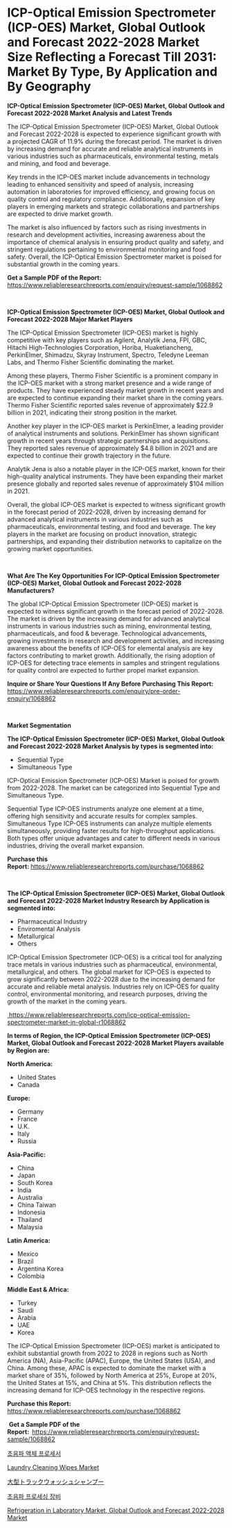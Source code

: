 <p><h1>ICP-Optical Emission Spectrometer (ICP-OES) Market, Global Outlook and Forecast 2022-2028 Market Size Reflecting a Forecast Till 2031: Market By Type, By Application and By Geography</h1></p><p><strong>ICP-Optical Emission Spectrometer (ICP-OES) Market, Global Outlook and Forecast 2022-2028 Market Analysis and Latest Trends</strong></p>
<p><p>The ICP-Optical Emission Spectrometer (ICP-OES) Market, Global Outlook and Forecast 2022-2028 is expected to experience significant growth with a projected CAGR of 11.9% during the forecast period. The market is driven by increasing demand for accurate and reliable analytical instruments in various industries such as pharmaceuticals, environmental testing, metals and mining, and food and beverage. </p><p>Key trends in the ICP-OES market include advancements in technology leading to enhanced sensitivity and speed of analysis, increasing automation in laboratories for improved efficiency, and growing focus on quality control and regulatory compliance. Additionally, expansion of key players in emerging markets and strategic collaborations and partnerships are expected to drive market growth.</p><p>The market is also influenced by factors such as rising investments in research and development activities, increasing awareness about the importance of chemical analysis in ensuring product quality and safety, and stringent regulations pertaining to environmental monitoring and food safety. Overall, the ICP-Optical Emission Spectrometer market is poised for substantial growth in the coming years.</p></p>
<p><strong>Get a Sample PDF of the Report:&nbsp;</strong> <a href="https://www.reliableresearchreports.com/enquiry/request-sample/1068862">https://www.reliableresearchreports.com/enquiry/request-sample/1068862</a></p>
<p>&nbsp;</p>
<p><strong>ICP-Optical Emission Spectrometer (ICP-OES) Market, Global Outlook and Forecast 2022-2028 Major Market Players</strong></p>
<p><p>The ICP-Optical Emission Spectrometer (ICP-OES) market is highly competitive with key players such as Agilent, Analytik Jena, FPI, GBC, Hitachi High-Technologies Corporation, Horiba, Huaketiancheng, PerkinElmer, Shimadzu, Skyray Instrument, Spectro, Teledyne Leeman Labs, and Thermo Fisher Scientific dominating the market.</p><p>Among these players, Thermo Fisher Scientific is a prominent company in the ICP-OES market with a strong market presence and a wide range of products. They have experienced steady market growth in recent years and are expected to continue expanding their market share in the coming years. Thermo Fisher Scientific reported sales revenue of approximately $22.9 billion in 2021, indicating their strong position in the market.</p><p>Another key player in the ICP-OES market is PerkinElmer, a leading provider of analytical instruments and solutions. PerkinElmer has shown significant growth in recent years through strategic partnerships and acquisitions. They reported sales revenue of approximately $4.8 billion in 2021 and are expected to continue their growth trajectory in the future.</p><p>Analytik Jena is also a notable player in the ICP-OES market, known for their high-quality analytical instruments. They have been expanding their market presence globally and reported sales revenue of approximately $104 million in 2021.</p><p>Overall, the global ICP-OES market is expected to witness significant growth in the forecast period of 2022-2028, driven by increasing demand for advanced analytical instruments in various industries such as pharmaceuticals, environmental testing, and food and beverage. The key players in the market are focusing on product innovation, strategic partnerships, and expanding their distribution networks to capitalize on the growing market opportunities.</p></p>
<p>&nbsp;</p>
<p><strong>What Are The Key Opportunities For ICP-Optical Emission Spectrometer (ICP-OES) Market, Global Outlook and Forecast 2022-2028 Manufacturers?</strong></p>
<p><p>The global ICP-Optical Emission Spectrometer (ICP-OES) market is expected to witness significant growth in the forecast period of 2022-2028. The market is driven by the increasing demand for advanced analytical instruments in various industries such as mining, environmental testing, pharmaceuticals, and food & beverage. Technological advancements, growing investments in research and development activities, and increasing awareness about the benefits of ICP-OES for elemental analysis are key factors contributing to market growth. Additionally, the rising adoption of ICP-OES for detecting trace elements in samples and stringent regulations for quality control are expected to further propel market expansion.</p></p>
<p><strong>Inquire or Share Your Questions If Any Before Purchasing This Report:</strong> <a href="https://www.reliableresearchreports.com/enquiry/pre-order-enquiry/1068862">https://www.reliableresearchreports.com/enquiry/pre-order-enquiry/1068862</a></p>
<p>&nbsp;</p>
<p><strong>Market Segmentation</strong></p>
<p><strong>The ICP-Optical Emission Spectrometer (ICP-OES) Market, Global Outlook and Forecast 2022-2028 Market Analysis by types is segmented into:</strong></p>
<p><ul><li>Sequential Type</li><li>Simultaneous Type</li></ul></p>
<p><p>ICP-Optical Emission Spectrometer (ICP-OES) Market is poised for growth from 2022-2028. The market can be categorized into Sequential Type and Simultaneous Type. </p><p>Sequential Type ICP-OES instruments analyze one element at a time, offering high sensitivity and accurate results for complex samples. Simultaneous Type ICP-OES instruments can analyze multiple elements simultaneously, providing faster results for high-throughput applications. Both types offer unique advantages and cater to different needs in various industries, driving the overall market expansion.</p></p>
<p><strong>Purchase this Report:&nbsp;</strong><a href="https://www.reliableresearchreports.com/purchase/1068862">https://www.reliableresearchreports.com/purchase/1068862</a></p>
<p>&nbsp;</p>
<p><strong>The ICP-Optical Emission Spectrometer (ICP-OES) Market, Global Outlook and Forecast 2022-2028 Market Industry Research by Application is segmented into:</strong></p>
<p><ul><li>Pharmaceutical Industry</li><li>Enviromental Analysis</li><li>Metallurgical</li><li>Others</li></ul></p>
<p><p>ICP-Optical Emission Spectrometer (ICP-OES) is a critical tool for analyzing trace metals in various industries such as pharmaceutical, environmental, metallurgical, and others. The global market for ICP-OES is expected to grow significantly between 2022-2028 due to the increasing demand for accurate and reliable metal analysis. Industries rely on ICP-OES for quality control, environmental monitoring, and research purposes, driving the growth of the market in the coming years.</p></p>
<p><a href="https://www.reliableresearchreports.com/icp-optical-emission-spectrometer-market-in-global-r1068862">&nbsp;https://www.reliableresearchreports.com/icp-optical-emission-spectrometer-market-in-global-r1068862</a></p>
<p><strong>In terms of Region, the ICP-Optical Emission Spectrometer (ICP-OES) Market, Global Outlook and Forecast 2022-2028 Market Players available by Region are:</strong></p>
<p>
    <p> <strong> North America: </strong>
        <ul>
            <li>United States</li>
            <li>Canada</li>
        </ul>
        </p> 
    <p> <strong> Europe: </strong>
        <ul>
            <li>Germany</li>
            <li>France</li>
            <li>U.K.</li>
            <li>Italy</li>
            <li>Russia</li>
        </ul>
        </p> 
    <p> <strong> Asia-Pacific: </strong>
        <ul>
            <li>China</li>
            <li>Japan</li>
            <li>South Korea</li>
            <li>India</li>
            <li>Australia</li>
            <li>China Taiwan</li>
            <li>Indonesia</li>
            <li>Thailand</li>
            <li>Malaysia</li>
        </ul>
        </p> 
    <p> <strong> Latin America: </strong>
        <ul>
            <li>Mexico</li>
            <li>Brazil</li>
            <li>Argentina Korea</li>
            <li>Colombia</li>
        </ul>
        </p> 
    <p> <strong> Middle East & Africa: </strong>
        <ul>
            <li>Turkey</li>
            <li>Saudi</li>
            <li>Arabia</li>
            <li>UAE</li>
            <li>Korea</li>
        </ul>
    </p>
    </p>
<p><p>The ICP-Optical Emission Spectrometer (ICP-OES) market is anticipated to exhibit substantial growth from 2022 to 2028 in regions such as North America (NA), Asia-Pacific (APAC), Europe, the United States (USA), and China. Among these, APAC is expected to dominate the market with a market share of 35%, followed by North America at 25%, Europe at 20%, the United States at 15%, and China at 5%. This distribution reflects the increasing demand for ICP-OES technology in the respective regions.</p></p>
<p><strong>Purchase this Report: </strong><a href="https://www.reliableresearchreports.com/purchase/1068862">https://www.reliableresearchreports.com/purchase/1068862</a></p>
<p>&nbsp;<strong>Get a Sample PDF of the Report:&nbsp;&nbsp;</strong><a href="https://www.reliableresearchreports.com/enquiry/request-sample/1068862">https://www.reliableresearchreports.com/enquiry/request-sample/1068862</a></p>
<p><strong></strong></p>
<p><p><a href="https://github.com/WilburKihn5676/Market-Research-Report-List-1/blob/main/434115079231.md">초음파 액체 프로세서</a></p><p><a href="https://issuu.com/reportprime-2/docs/laundry-cleaning-wipes-market-size-2030.pptx">Laundry Cleaning Wipes Market</a></p><p><a href="https://github.com/EthanMorar2011/Market-Research-Report-List-1/blob/main/761910785584.md">大型トラックウォッシュシャンプー</a></p><p><a href="https://github.com/wallacBahrtyinger567686/Market-Research-Report-List-1/blob/main/997833679232.md">초음파 프로세싱 장비</a></p><p><a href="https://github.com/jodemen/Market-Research-Report-List-2/blob/main/refrigeration-in-laboratory-market-global-outlook-and-forecast-2022-2028-market.md">Refrigeration in Laboratory Market, Global Outlook and Forecast 2022-2028 Market</a></p></p>